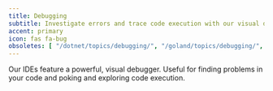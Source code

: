 ```yaml
---
title: Debugging
subtitle: Investigate errors and trace code execution with our visual debugger.
accent: primary
icon: fas fa-bug
obsoletes: [ "/dotnet/topics/debugging/", "/goland/topics/debugging/", "/intellij/topics/debugging/", "/pycharm/topics/debugging/" ]
---
```


Our IDEs feature a powerful, visual debugger. Useful for finding problems in your code and poking and exploring code
execution.

